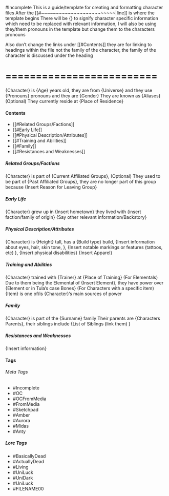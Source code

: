 #Incomplete
This is a guide/template for creating and 
formatting character files 
After the [[#~~~~~~~~~~~~~~~~~~~~~~~~~|line]] is where the template begins
There will be {} to signify character specific information which need to be replaced with relevant information, I will also be using they/them pronouns in the template but change them to the characters pronouns

Also don’t change the links under [[#Contents]] they are for linking to headings within the file not the family of the character, the family of the character is discussed under the heading
# =========================
{Character} is {Age} years old, they are from {Universe} and they use {Pronouns} pronouns and they are {Gender}
They are known as {Aliases} (Optional)
They currently reside at {Place of Residence}
#### Contents
- [[#Related Groups/Factions]]
- [[#Early Life]]
- [[#Physical Description/Attributes]]
- [[#Training and Abilities]]
- [[#Family]]
- [[#Resistances and Weaknesses]]
##### Related Groups/Factions
{Character} is part of {Current Affiliated Groups},  (Optional) They used to be part of {Past Affiliated Groups}, they are no longer part of this group because {Insert Reason for Leaving Group}
##### Early Life
{Character} grew up in {Insert hometown} they lived with {insert faction/family of origin}
{Say other relevant information/Backstory}
##### Physical Description/Attributes
{Character} is {Height} tall, has a {Build type} build, {Insert information about eyes, hair, skin tone, }, {Insert notable markings or features (tattoos, etc) }, {Insert physical disabilities}
{Insert Apparel}
##### Training and Abilities
{Character} trained with {Trainer} at {Place of Training}
(For Elementals) Due to them being the Elemental of {Insert Element}, they have power over {Element or in Tula’s case Bones}
(For Characters with a specific item) {Item} is one of/is {Character}’s main sources of power
##### Family
{Character} is part of the {Surname} family 
Their parents are {Characters Parents}, their siblings include {List of Siblings (link them) }

##### Resistances and Weaknesses
{Insert information}


#### Tags
###### Meta Tags
- #Incomplete 
- #OC
- #OCFromMedia
- #FromMedia
- #Sketchpad
- #Amber
- #Aurora
- #Midas
- #Anty

##### Lore Tags
- #BasicallyDead
- #ActuallyDead
- #Living
- #UniLuck
- #UniDark
- #UniLuck 
- #FILENAME00